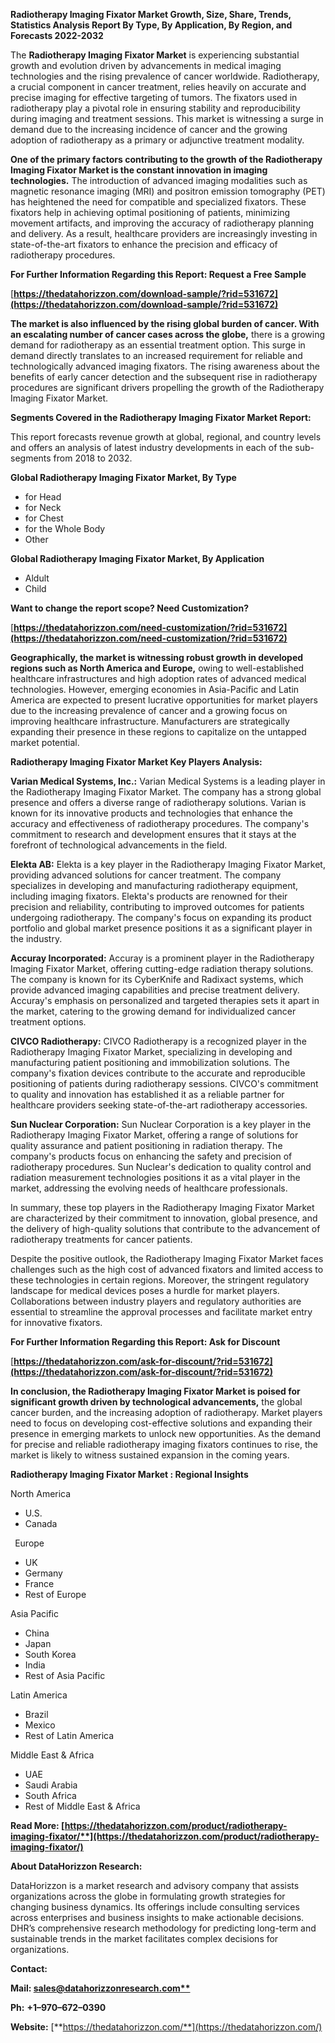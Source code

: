 ﻿**Radiotherapy Imaging Fixator Market Growth, Size, Share, Trends, Statistics Analysis Report By Type, By Application, By Region, and Forecasts 2022-2032**

The **Radiotherapy Imaging Fixator Market** is experiencing substantial growth and evolution driven by advancements in medical imaging technologies and the rising prevalence of cancer worldwide. Radiotherapy, a crucial component in cancer treatment, relies heavily on accurate and precise imaging for effective targeting of tumors. The fixators used in radiotherapy play a pivotal role in ensuring stability and reproducibility during imaging and treatment sessions. This market is witnessing a surge in demand due to the increasing incidence of cancer and the growing adoption of radiotherapy as a primary or adjunctive treatment modality.

**One of the primary factors contributing to the growth of the Radiotherapy Imaging Fixator Market is the constant innovation in imaging technologies.** The introduction of advanced imaging modalities such as magnetic resonance imaging (MRI) and positron emission tomography (PET) has heightened the need for compatible and specialized fixators. These fixators help in achieving optimal positioning of patients, minimizing movement artifacts, and improving the accuracy of radiotherapy planning and delivery. As a result, healthcare providers are increasingly investing in state-of-the-art fixators to enhance the precision and efficacy of radiotherapy procedures. 

**For Further Information Regarding this Report: Request a Free Sample**	

[**https://thedatahorizzon.com/download-sample/?rid=531672](https://thedatahorizzon.com/download-sample/?rid=531672)** 

**The market is also influenced by the rising global burden of cancer. With an escalating number of cancer cases across the globe,** there is a growing demand for radiotherapy as an essential treatment option. This surge in demand directly translates to an increased requirement for reliable and technologically advanced imaging fixators. The rising awareness about the benefits of early cancer detection and the subsequent rise in radiotherapy procedures are significant drivers propelling the growth of the Radiotherapy Imaging Fixator Market.

**Segments Covered in the Radiotherapy Imaging Fixator Market Report:**

This report forecasts revenue growth at global, regional, and country levels and offers an analysis of latest industry developments in each of the sub-segments from 2018 to 2032.

**Global Radiotherapy Imaging Fixator Market, By Type**

- for Head
- for Neck
- for Chest
- for the Whole Body
- Other

**Global Radiotherapy Imaging Fixator Market, By Application**

- Aldult
- Child

**Want to change the report scope? Need Customization?**

[**https://thedatahorizzon.com/need-customization/?rid=531672](https://thedatahorizzon.com/need-customization/?rid=531672)** 

**Geographically, the market is witnessing robust growth in developed regions such as North America and Europe,** owing to well-established healthcare infrastructures and high adoption rates of advanced medical technologies. However, emerging economies in Asia-Pacific and Latin America are expected to present lucrative opportunities for market players due to the increasing prevalence of cancer and a growing focus on improving healthcare infrastructure. Manufacturers are strategically expanding their presence in these regions to capitalize on the untapped market potential.

**Radiotherapy Imaging Fixator Market Key Players Analysis:** 

**Varian Medical Systems, Inc.:** Varian Medical Systems is a leading player in the Radiotherapy Imaging Fixator Market. The company has a strong global presence and offers a diverse range of radiotherapy solutions. Varian is known for its innovative products and technologies that enhance the accuracy and effectiveness of radiotherapy procedures. The company's commitment to research and development ensures that it stays at the forefront of technological advancements in the field.

**Elekta AB:** Elekta is a key player in the Radiotherapy Imaging Fixator Market, providing advanced solutions for cancer treatment. The company specializes in developing and manufacturing radiotherapy equipment, including imaging fixators. Elekta's products are renowned for their precision and reliability, contributing to improved outcomes for patients undergoing radiotherapy. The company's focus on expanding its product portfolio and global market presence positions it as a significant player in the industry.

**Accuray Incorporated:** Accuray is a prominent player in the Radiotherapy Imaging Fixator Market, offering cutting-edge radiation therapy solutions. The company is known for its CyberKnife and Radixact systems, which provide advanced imaging capabilities and precise treatment delivery. Accuray's emphasis on personalized and targeted therapies sets it apart in the market, catering to the growing demand for individualized cancer treatment options.

**CIVCO Radiotherapy:** CIVCO Radiotherapy is a recognized player in the Radiotherapy Imaging Fixator Market, specializing in developing and manufacturing patient positioning and immobilization solutions. The company's fixation devices contribute to the accurate and reproducible positioning of patients during radiotherapy sessions. CIVCO's commitment to quality and innovation has established it as a reliable partner for healthcare providers seeking state-of-the-art radiotherapy accessories.

**Sun Nuclear Corporation:** Sun Nuclear Corporation is a key player in the Radiotherapy Imaging Fixator Market, offering a range of solutions for quality assurance and patient positioning in radiation therapy. The company's products focus on enhancing the safety and precision of radiotherapy procedures. Sun Nuclear's dedication to quality control and radiation measurement technologies positions it as a vital player in the market, addressing the evolving needs of healthcare professionals.

In summary, these top players in the Radiotherapy Imaging Fixator Market are characterized by their commitment to innovation, global presence, and the delivery of high-quality solutions that contribute to the advancement of radiotherapy treatments for cancer patients.

Despite the positive outlook, the Radiotherapy Imaging Fixator Market faces challenges such as the high cost of advanced fixators and limited access to these technologies in certain regions. Moreover, the stringent regulatory landscape for medical devices poses a hurdle for market players. Collaborations between industry players and regulatory authorities are essential to streamline the approval processes and facilitate market entry for innovative fixators.

**For Further Information Regarding this Report: Ask for Discount**	

[**https://thedatahorizzon.com/ask-for-discount/?rid=531672](https://thedatahorizzon.com/ask-for-discount/?rid=531672)** 

**In conclusion, the Radiotherapy Imaging Fixator Market is poised for significant growth driven by technological advancements,** the global cancer burden, and the increasing adoption of radiotherapy. Market players need to focus on developing cost-effective solutions and expanding their presence in emerging markets to unlock new opportunities. As the demand for precise and reliable radiotherapy imaging fixators continues to rise, the market is likely to witness sustained expansion in the coming years.

**Radiotherapy Imaging Fixator Market : Regional Insights**

North America

- U.S.
- Canada

` `Europe

- UK
- Germany
- France
- Rest of Europe

Asia Pacific

- China
- Japan
- South Korea
- India
- Rest of Asia Pacific

Latin America

- Brazil
- Mexico
- Rest of Latin America

Middle East & Africa

- UAE
- Saudi Arabia
- South Africa
- Rest of Middle East & Africa

**Read More: [https://thedatahorizzon.com/product/radiotherapy-imaging-fixator/**](https://thedatahorizzon.com/product/radiotherapy-imaging-fixator/)** 

**About DataHorizzon Research:**

DataHorizzon is a market research and advisory company that assists organizations across the globe in formulating growth strategies for changing business dynamics. Its offerings include consulting services across enterprises and business insights to make actionable decisions. DHR’s comprehensive research methodology for predicting long-term and sustainable trends in the market facilitates complex decisions for organizations.

**Contact:**

**Mail: [sales@datahorizzonresearch.com**](mailto:sales@datahorizzonresearch.com)**

**Ph:** **+1–970–672–0390**

**Website:** [**https://thedatahorizzon.com/**](https://thedatahorizzon.com/)

